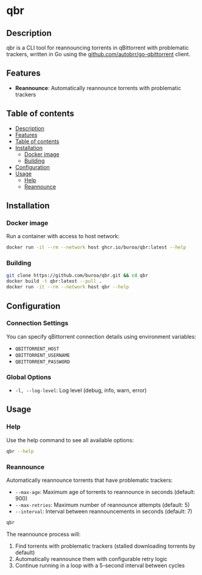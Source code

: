 # qbr

## Description

qbr is a CLI tool for reannouncing torrents in qBittorrent with problematic trackers, written in Go using the [github.com/autobrr/go-qbittorrent](https://github.com/autobrr/go-qbittorrent) client.

## Features

- **Reannounce**: Automatically reannounce torrents with problematic trackers

## Table of contents

- [Description](#description)
- [Features](#features)
- [Table of contents](#table-of-contents)
- [Installation](#installation)
  - [Docker image](#docker-image)
  - [Building](#building)
- [Configuration](#configuration)
- [Usage](#usage)
  - [Help](#help)
  - [Reannounce](#reannounce)

## Installation

### Docker image

Run a container with access to host network:

```bash
docker run -it --rm --network host ghcr.io/buroa/qbr:latest --help
```

### Building

```bash
git clone https://github.com/buroa/qbr.git && cd qbr
docker build -t qbr:latest --pull .
docker run -it --rm --network host qbr --help
```

## Configuration

### Connection Settings

You can specify qBittorrent connection details using environment variables:

- `QBITTORRENT_HOST`
- `QBITTORRENT_USERNAME`
- `QBITTORRENT_PASSWORD`

### Global Options

- `-l, --log-level`: Log level (debug, info, warn, error)

## Usage

### Help

Use the help command to see all available options:

```bash
qbr --help
```

### Reannounce

Automatically reannounce torrents that have problematic trackers:

- `--max-age`: Maximum age of torrents to reannounce in seconds (default: 900)
- `--max-retries`: Maximum number of reannounce attempts (default: 5)
- `--interval`: Interval between reannouncements in seconds (default: 7)

```bash
qbr
```

The reannounce process will:
1. Find torrents with problematic trackers (stalled downloading torrents by default)
2. Automatically reannounce them with configurable retry logic
3. Continue running in a loop with a 5-second interval between cycles

